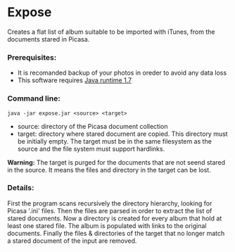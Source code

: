 Expose
======

Creates a flat list of album suitable to be imported with iTunes, from
the documents stared in Picasa.

### Prerequisites:
 * It is recomanded backup of your photos in oreder to avoid any data loss
 * This software requires [Java runtime 1.7](http://java.com/en/download)


### Command line:
  `java -jar expose.jar <source> <target>`

 * source: directory of the Picasa document collection
 * target: directory where stared document are copied. This directory 
           must be initially empty. The target must be in the same 
           filesystem as the source and the file system must support hardlinks.

**Warning:** The target is purged for the documents that are not seend stared in 
the source. It means the files and directory in the target can be lost.

### Details:
First the program scans recursively the directory hierarchy, looking for
Picasa '.ini' files. Then the files are parsed in order to extract the list
of stared documents. Now a directory is created for every album that hold
at least one stared file. The album is populated with links to the original
documents. Finally the files & directories of the target that no longer match
a stared document of the input are removed.


